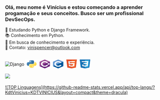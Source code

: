 ### Olá, meu nome é Vinícius e estou começando a aprender progamação e seus conceitos. Busco ser um profissional DevSecOps.
💭 Estudando Python e Django Framework. <br>
📚 Conhecimento em Python. <br>
🎴 Em busca de conhecimento e experiência. <br>
📢 Contato: vinispencer@outlook.com <br>

<div style="display: inline_block"><br>
  <img align="center" alt="Django" height="33,6" width="74" src="https://static.djangoproject.com/img/logos/django-logo-negative.1d528e2cb5fb.png">
  <img align="center" alt="Vinicius-Python" height="30" width="40" src="https://raw.githubusercontent.com/devicons/devicon/master/icons/python/python-original.svg">
  <img align="center" alt="Vinicius-Csharp" height="30" width="40" src="https://raw.githubusercontent.com/devicons/devicon/master/icons/csharp/csharp-original.svg">
  <img align="center" alt="Vinicius-Csharp" height="30" width="40" src="https://raw.githubusercontent.com/devicons/devicon/master/icons/c/c-original.svg">
  <img align="center" alt="Vinicius-Python" height="30" width="40" src="https://raw.githubusercontent.com/devicons/devicon/master/icons/html5/html5-original.svg">
  <img align="center" alt="Vinicius-Python" height="30" width="40" src="https://raw.githubusercontent.com/devicons/devicon/master/icons/css3/css3-original.svg">
</div>
<br/>
<div align="left">
  <a href="https://github.com/KdtVinicius">
  <img height="180em" src="https://github-readme-stats.vercel.app/api?username=KdtVinicius&show_icons=true&theme=dark&include_all_commits=true&count_private=true"/>
</div>
  
<br/>
  
<div>
  ![TOP Linguagens](https://github-readme-stats.vercel.app/api/top-langs/?KdtVinicius=KDTVINICIUS&layout=compact&theme=dracula)
</div>
 

<!--
<div>
  ![Snake animation](https://github.com/KdtVinicius/KdtVinicius/blob/output/github-contribution-grid-snake.svg)
  
</div>
-->
